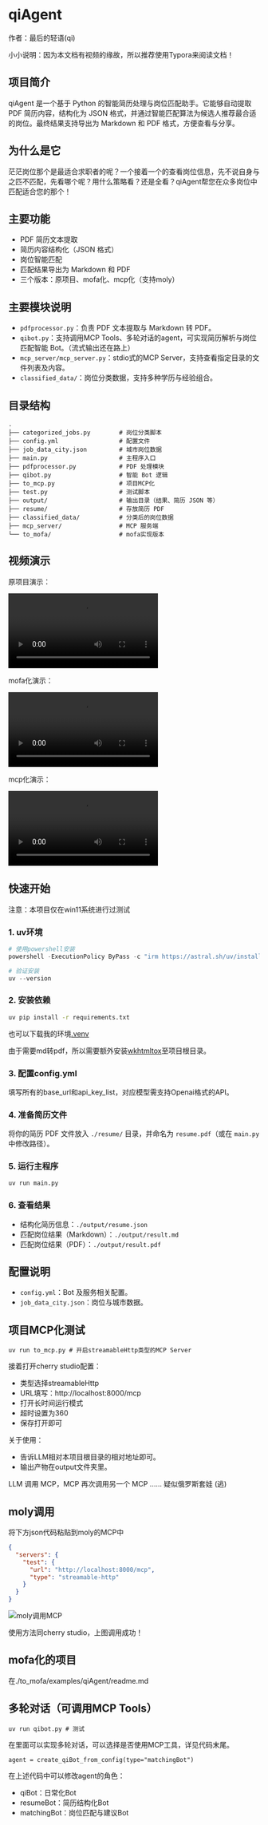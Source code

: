# qiAgent

作者：最后的轻语(qi)

小小说明：因为本文档有视频的缘故，所以推荐使用Typora来阅读文档！

## 项目简介

qiAgent 是一个基于 Python 的智能简历处理与岗位匹配助手。它能够自动提取 PDF 简历内容，结构化为 JSON 格式，并通过智能匹配算法为候选人推荐最合适的岗位。最终结果支持导出为 Markdown 和 PDF 格式，方便查看与分享。

## 为什么是它

茫茫岗位那个是最适合求职者的呢？一个接着一个的查看岗位信息，先不说自身与之匹不匹配，先看哪个呢？用什么策略看？还是全看？qiAgent帮您在众多岗位中匹配适合您的那个！

## 主要功能

- PDF 简历文本提取
- 简历内容结构化（JSON 格式）
- 岗位智能匹配
- 匹配结果导出为 Markdown 和 PDF
- 三个版本：原项目、mofa化、mcp化（支持moly）

## 主要模块说明

- `pdfprocessor.py`：负责 PDF 文本提取与 Markdown 转 PDF。
- `qibot.py`：支持调用MCP Tools、多轮对话的agent，可实现简历解析与岗位匹配智能 Bot。（流式输出还在路上）
- `mcp_server/mcp_server.py`：stdio式的MCP Server，支持查看指定目录的文件列表及内容。
- `classified_data/`：岗位分类数据，支持多种学历与经验组合。

## 目录结构

```
.
├── categorized_jobs.py        # 岗位分类脚本
├── config.yml                 # 配置文件
├── job_data_city.json         # 城市岗位数据
├── main.py                    # 主程序入口
├── pdfprocessor.py            # PDF 处理模块
├── qibot.py                   # 智能 Bot 逻辑
├── to_mcp.py                  # 项目MCP化
├── test.py                    # 测试脚本
├── output/                    # 输出目录（结果、简历 JSON 等）
├── resume/                    # 存放简历 PDF
├── classified_data/           # 分类后的岗位数据
├── mcp_server/                # MCP 服务端
└── to_mofa/                   # mofa实现版本
```

## 视频演示

原项目演示：

[<video src="./video/原项目.mp4"></video>](https://github.com/user-attachments/assets/c689e93d-2fa7-4d2b-bf02-b32b8902a331)

mofa化演示：

[<video src="./video/mofa化.mp4"></video>](https://github.com/user-attachments/assets/fd8ba870-35bb-4b90-8d36-39d98b401cef)

mcp化演示：

[<video src="./video/mcp化.mp4"></video>](https://github.com/user-attachments/assets/d20bd9f4-f9ab-4383-a4c5-ab0244520c2a)

## 快速开始

注意：本项目仅在win11系统进行过测试

### 1. uv环境

```powershell
# 使用powershell安装
powershell -ExecutionPolicy ByPass -c "irm https://astral.sh/uv/install.ps1 | iex"

# 验证安装
uv --version
```

### 2. 安装依赖

```bash
uv pip install -r requirements.txt
```
也可以下载我的环境[.venv](https://easylink.cc/1kzchi)

由于需要md转pdf，所以需要额外安装[wkhtmltox](https://wkhtmltopdf.org/downloads.html)至项目根目录。


### 3. 配置config.yml

填写所有的base_url和api_key_list，对应模型需支持Openai格式的API。

### 4. 准备简历文件

将你的简历 PDF 文件放入 `./resume/` 目录，并命名为 `resume.pdf`（或在 `main.py` 中修改路径）。

### 5. 运行主程序

```bash
uv run main.py
```

### 6. 查看结果

- 结构化简历信息：`./output/resume.json`
- 匹配岗位结果（Markdown）：`./output/result.md`
- 匹配岗位结果（PDF）：`./output/result.pdf`

## 配置说明

- `config.yml`：Bot 及服务相关配置。
- `job_data_city.json`：岗位与城市数据。

## 项目MCP化测试

```shell
uv run to_mcp.py # 开启streamableHttp类型的MCP Server
```

接着打开cherry studio配置：

 - 类型选择streamableHttp
 - URL填写：http://localhost:8000/mcp
 - 打开长时间运行模式
 - 超时设置为360
 - 保存打开即可

关于使用：
 - 告诉LLM相对本项目根目录的相对地址即可。
 - 输出产物在output文件夹里。

LLM 调用 MCP，MCP 再次调用另一个 MCP ...... 疑似俄罗斯套娃 (逃)

## moly调用

将下方json代码粘贴到moly的MCP中

```json
{
  "servers": {
    "test": {
      "url": "http://localhost:8000/mcp",
      "type": "streamable-http"
    }
  }
}
```
![moly调用MCP](./img/moly调用.png)

使用方法同cherry studio，上图调用成功！

## mofa化的项目

在./to_mofa/examples/qiAgent/readme.md

## 多轮对话（可调用MCP Tools）

```shell
uv run qibot.py # 测试
```

在里面可以实现多轮对话，可以选择是否使用MCP工具，详见代码末尾。

```
agent = create_qiBot_from_config(type="matchingBot")
```

在上述代码中可以修改agent的角色：
 - qiBot：日常化Bot
 - resumeBot：简历结构化Bot
 - matchingBot：岗位匹配与建议Bot
